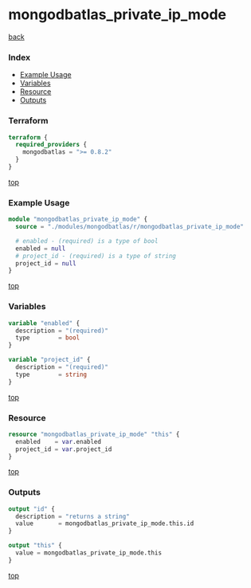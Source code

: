 # mongodbatlas_private_ip_mode

[back](../mongodbatlas.md)

### Index

- [Example Usage](#example-usage)
- [Variables](#variables)
- [Resource](#resource)
- [Outputs](#outputs)

### Terraform

```terraform
terraform {
  required_providers {
    mongodbatlas = ">= 0.8.2"
  }
}
```

[top](#index)

### Example Usage

```terraform
module "mongodbatlas_private_ip_mode" {
  source = "./modules/mongodbatlas/r/mongodbatlas_private_ip_mode"

  # enabled - (required) is a type of bool
  enabled = null
  # project_id - (required) is a type of string
  project_id = null
}
```

[top](#index)

### Variables

```terraform
variable "enabled" {
  description = "(required)"
  type        = bool
}

variable "project_id" {
  description = "(required)"
  type        = string
}
```

[top](#index)

### Resource

```terraform
resource "mongodbatlas_private_ip_mode" "this" {
  enabled    = var.enabled
  project_id = var.project_id
}
```

[top](#index)

### Outputs

```terraform
output "id" {
  description = "returns a string"
  value       = mongodbatlas_private_ip_mode.this.id
}

output "this" {
  value = mongodbatlas_private_ip_mode.this
}
```

[top](#index)